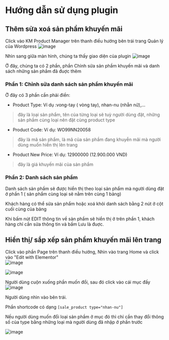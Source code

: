 # Hướng dẫn sử dụng plugin

## Thêm sửa xoá sản phẩm khuyến mãi


Click vào KM Product Manager trên thanh điều hướng bên trái trang Quản lý của Wordpress
![image](https://github.com/vietrux/kec/assets/89530449/e8f7532e-08bb-4ecc-8625-42902ece9c40)

Nhìn sang giữa màn hình, chúng ta thấy giao diện của plugin
![image](https://github.com/vietrux/kec/assets/89530449/100a5fde-1b77-4045-ab4c-55ff6a85d1ec)

Ở đây, chúng ta có 2 phần, phần Chỉnh sửa sản phầm khuyến mãi và danh sách những sản phầm đã đuợc thêm

### Phần 1: Chỉnh sửa danh sách sản phẩm khuyến mãi
Ở đây có 3 phần cần phải điền:
- Product Type: Ví dụ :vong-tay ( vòng tay), nhan-nu (nhẫn nữ),...
> đây là loại sản phẩm, tên của từng loại sẽ tuỳ người dùng đặt, những sản phầm cùng loại nên đặt cùng product type

- Product Code: Ví dụ: WO99NN20058
> đây là mã sản phẩm, là mã của sản phầm đang khuyễn mãi mà người dùng muốn hiển thị lên trang

- Product New Price: Ví dụ: 12900000 (12.900.000 VND)
> đây là giá khuyến mãi của sản phẩm

### Phần 2: Danh sách sản phẩm
Danh sách sản phầm sẽ được hiển thị theo loại sản phẩm mà người dùng đặt ở phần 1 ( sản phẩm cùng loại sẽ nằm trên cùng 1 bảng)

Khách hàng có thể sửa sản phẩm hoặc xoá khỏi danh sách bằng 2 nút ở cột cuối cùng của bảng

Khi bấm nút EDIT thông tin về sản phầm sẽ hiển thị ở trên phần 1, khách hàng chỉ cần sửa thông tin và bấm Lưu là đuợc.


## Hiển thị/ sắp xếp sản phẩm khuyến mãi lên trang
Click vào phần Page trên thanh điều hướng, Nhìn vào trang Home và click vào "Edit with Elementor"  
![image](https://github.com/vietrux/kec/assets/89530449/bff200d5-df55-4457-877f-193c9b59c829)

![image](https://github.com/vietrux/kec/assets/89530449/79f0dbac-049a-46f4-8655-a5cafe72797d)

Người dùng cuộn xuống phần muốn đổi, sau đó click vào cái mục đấy
![image](https://github.com/vietrux/kec/assets/89530449/7c1b1a4c-2ecf-42c2-994c-1cffe6f8fb01)

Người dùng nhìn vào bên trái.

Phần shortcode có dạng `[sale_product type="nhan-nu"]`

Nếu người dùng muốn đổi loại sản phầm ở mục đó thì chỉ cần thay đổi thông số của type bằng những loại mà người dùng đã nhập ở phần trước

![image](https://github.com/vietrux/kec/assets/89530449/60d9b715-d48a-4732-84ce-2ca4fb59e7f8)



